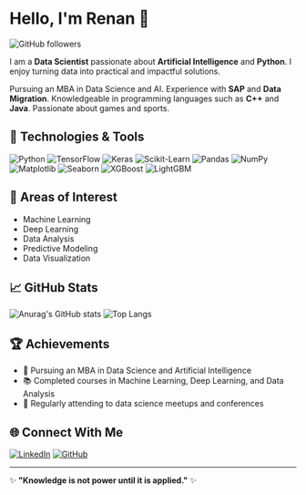 

# Hello, I'm Renan 👋

![GitHub followers](https://img.shields.io/github/followers/ReMendess?style=social)


I am a **Data Scientist** passionate about **Artificial Intelligence** and **Python**. I enjoy turning data into practical and impactful solutions.

Pursuing an MBA in Data Science and AI. Experience with **SAP** and **Data Migration**.
Knowledgeable in programming languages such as **C++** and **Java**.
Passionate about games and sports.

## 🔧 Technologies & Tools

![Python](https://img.shields.io/badge/Python-3776AB?style=for-the-badge&logo=python&logoColor=white)
![TensorFlow](https://img.shields.io/badge/TensorFlow-FF6F00?style=for-the-badge&logo=tensorflow&logoColor=white)
![Keras](https://img.shields.io/badge/Keras-D00000?style=for-the-badge&logo=keras&logoColor=white)
![Scikit-Learn](https://img.shields.io/badge/Scikit--Learn-F7931E?style=for-the-badge&logo=scikit-learn&logoColor=white)
![Pandas](https://img.shields.io/badge/Pandas-150458?style=for-the-badge&logo=pandas&logoColor=white)
![NumPy](https://img.shields.io/badge/NumPy-013243?style=for-the-badge&logo=numpy&logoColor=white)
![Matplotlib](https://img.shields.io/badge/Matplotlib-11557C?style=for-the-badge&logo=matplotlib&logoColor=white)
![Seaborn](https://img.shields.io/badge/Seaborn-007ACC?style=for-the-badge&logoColor=white)
![XGBoost](https://img.shields.io/badge/XGBoost-EC912D?style=for-the-badge&logoColor=white)
![LightGBM](https://img.shields.io/badge/LightGBM-146EB4?style=for-the-badge&logoColor=white)

## 🧠 Areas of Interest

- Machine Learning
- Deep Learning
- Data Analysis
- Predictive Modeling
- Data Visualization

## 📈 GitHub Stats

![Anurag's GitHub stats](https://github-readme-stats.vercel.app/api?username=ReMendess&show_icons=true&theme=radical)
![Top Langs](https://github-readme-stats.vercel.app/api/top-langs/?username=ReMendess&layout=compact&theme=radical)

## 🏆 Achievements

- 📘 Pursuing an MBA in Data Science and Artificial Intelligence
- 📚 Completed courses in Machine Learning, Deep Learning, and Data Analysis
- 📝 Regularly attending to data science meetups and conferences

## 🌐 Connect With Me

[![LinkedIn](https://img.shields.io/badge/LinkedIn-0A66C2?style=for-the-badge&logo=linkedin&logoColor=white)](https://www.linkedin.com/in/renanmendes26/)
[![GitHub](https://img.shields.io/badge/GitHub-181717?style=for-the-badge&logo=github&logoColor=white)](https://github.com/ReMendess)


---

✨ **"Knowledge is not power until it is applied."** ✨



